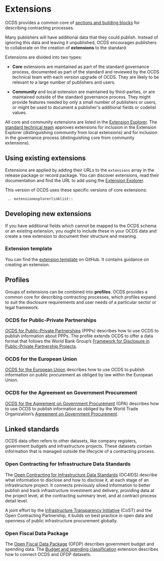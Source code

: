 # Extensions

OCDS provides a common core of [sections and building blocks](../../getting_started/building_blocks) for describing contracting processes.

Many publishers will have additional data that they could publish. Instead of ignoring this data and leaving it unpublished, OCDS encourages publishers to collaborate on the creation of **extensions** to the standard. 

Extensions are divided into two types:

* **Core** extensions are maintained as part of the standard governance process, documented as part of the standard and reviewed by the OCDS technical team with each version upgrade of OCDS. They are likely to be relevant to a large number of publishers and users.

* **Community** and local extension are maintained by third-parties, or are maintained outside of the standard governance process. They might provide features needed by only a small number of publishers or users, or might be used to document a publisher's additional fields or codelist values.

All core and community extensions are listed in the [Extension Explorer](https://extensions.open-contracting.org/en/). The [standard technical team](../../governance) approves extensions for inclusion in the Extension Explorer (distinguishing community from local extensions) and for inclusion in the governance process (distinguishing core from community extensions).

## Using existing extensions

Extensions are applied by adding their URLs to the `extensions` array in the release package or record package. You can discover extensions, read their documentation and find the URL to add using the [Extension Explorer](https://extensions.open-contracting.org/en/).

This version of OCDS uses these specific versions of core extensions:

```eval_rst
 .. extensionexplorerlinklist::

```

## Developing new extensions

If you have additional fields which cannot be mapped to the OCDS schema or an existing extension, you ought to include these in your OCDS data and create a new extension to document their structure and meaning.

### Extension template

You can find the [extension template](https://github.com/open-contracting/standard_extension_template) on GitHub. It contains guidance on creating an extension.

## Profiles

Groups of extensions can be combined into **profiles**. OCDS provides a common core for describing contracting processes, which profiles expand to suit the disclosure requirements and user needs of a particular sector or legal framework.

### OCDS for Public-Private Partnerships

[OCDS for Public-Private Partnerships](https://standard.open-contracting.org/profiles/ppp/latest/en/) (PPPs) describes how to use OCDS to publish information about PPPs. The profile extends OCDS to offer a data format that follows the World Bank Group’s [Framework for Disclosure in Public-Private Partnership Projects](http://www.worldbank.org/en/topic/publicprivatepartnerships/brief/ppp-tools#T1).

### OCDS for the European Union

[OCDS for the European Union](https://standard.open-contracting.org/profiles/eu/master/en/) describes how to use OCDS to publish information on public procurement as obliged by law within the European Union.

### OCDS for the Agreement on Government Procurement

[OCDS for the Agreement on Government Procurement](https://standard.open-contracting.org/profiles/gpa/master/en/) (GPA) describes how to use OCDS to publish information as obliged by the World Trade Organization’s [Agreement on Government Procurement](https://www.wto.org/english/docs_e/legal_e/rev-gpr-94_01_e.htm).

## Linked standards

OCDS data often refers to other datasets, like company registers, government budgets and infrastructure projects. These datasets contain information that is managed outside the lifecycle of a contracting process.

### Open Contracting for Infrastructure Data Standards

The [Open Contracting for Infrastructure Data Standards](https://standard.open-contracting.org/infrastructure/latest/en/) (OC4IDS) describe what information to disclose and how to disclose it, at each stage of an infrastructure project. It connects previously siloed information to better publish and track infrastructure investment and delivery, providing data at the project level, at the contracting summary level, and at contract process detail level.

A joint effort by the [Infrastructure Transparency Initiative](http://infrastructuretransparency.org) (CoST) and the Open Contracting Partnership, it builds on best practice in open data and openness of public infrastructure procurement globally.

### Open Fiscal Data Package

The [Open Fiscal Data Package](http://www.fiscaltransparency.net/ofdp/) (OFDP) describes government budget and spending data. The [Budget and spending classification](https://extensions.open-contracting.org/en/extensions/budget_and_spend/) extension describes how to connect OCDS and OFDP datasets.
